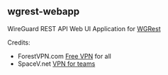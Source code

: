 wgrest-webapp
---

WireGuard REST API Web UI Application for [WGRest](https://github.com/suquant/wgrest) 


Credits:

- ForestVPN.com [Free VPN](https://forestvpn.com) for all
- SpaceV.net [VPN for teams](https://spacev.net)
